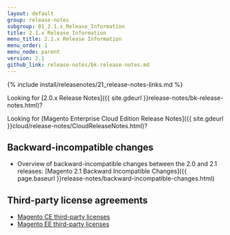```yaml
---
layout: default
group: release-notes
subgroup: 01_2.1.x_Release_Information
title: 2.1.x Release Information
menu_title: 2.1.x Release Information
menu_order: 1
menu_node: parent
version: 2.1
github_link: release-notes/bk-release-notes.md
---
```



{% include install/releasenotes/21_release-notes-links.md %}


Looking for [2.0.x Release Notes]({{ site.gdeurl }}release-notes/bk-release-notes.html)?

Looking for [Magento Enterprise Cloud Edition Release Notes]({{ site.gdeurl }}cloud/release-notes/CloudReleaseNotes.html)?


## Backward-incompatible changes

* Overview of backward-incompatible changes between the 2.0 and 2.1 releases: [Magento 2.1 Backward Incompatible Changes]({{ page.baseurl }}release-notes/backward-incompatible-changes.html)

## Third-party license agreements

* [Magento CE third-party licenses]({{page.baseurl}}release-notes/thirdparty_ce.html)
* [Magento EE third-party licenses]({{page.baseurl}}release-notes/thirdparty_ee.html)
